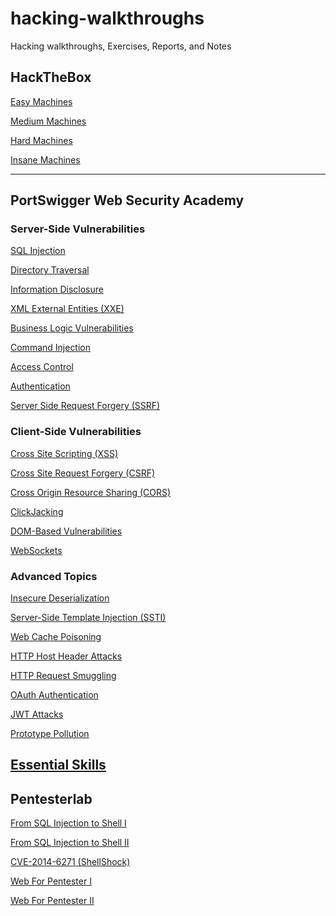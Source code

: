 # hacking-walkthroughs
Hacking walkthroughs, Exercises, Reports, and Notes

## HackTheBox

[Easy Machines](htb_walkthroughs/easy/README.md)

[Medium Machines](htb_walkthroughs/)

[Hard Machines](htb_walkthroughs/)

[Insane Machines](htb_walkthroughs/)

---
## PortSwigger Web Security Academy

### Server-Side Vulnerabilities

[SQL Injection](PortSwigger_Web_Security_Academy/SQL_Injection/README.md)

[Directory Traversal](PortSwigger_Web_Security_Academy/Directory_Traversal/README.md)

[Information Disclosure](PortSwigger_Web_Security_Academy/Information_Disclosure/README.md)

[XML External Entities (XXE)](PortSwigger_Web_Security_Academy/XXE/README.md)

[Business Logic Vulnerabilities](PortSwigger_Web_Security_Academy/Business_Logic/README.md)

[Command Injection](PortSwigger_Web_Security_Academy/Command_Injection/README.md)

[Access Control](PortSwigger_Web_Security_Academy/Access_Control/README.md)

[Authentication](PortSwigger_Web_Security_Academy/Authentication/README.md)

[Server Side Request Forgery (SSRF)](PortSwigger_Web_Security_Academy/SSRF/README.md)


### Client-Side Vulnerabilities

[Cross Site Scripting (XSS)](PortSwigger_Web_Security_Academy/XSS/README.md)

[Cross Site Request Forgery (CSRF)]()

[Cross Origin Resource Sharing (CORS)]()

[ClickJacking]()

[DOM-Based Vulnerabilities]()

[WebSockets]()


### Advanced Topics

[Insecure Deserialization]()

[Server-Side Template Injection (SSTI)]()

[Web Cache Poisoning]()

[HTTP Host Header Attacks]()

[HTTP Request Smuggling]()

[OAuth Authentication]()

[JWT Attacks]()

[Prototype Pollution]()

[Essential Skills]()
---
## Pentesterlab

[From SQL Injection to Shell I](/Pentester%20Lab/From%20SQL%20Injection%20to%20Shell/sql_2_shell.md)

[From SQL Injection to Shell II](/Pentester%20Lab/)

[CVE-2014-6271 (ShellShock)](/Pentester%20Lab/)

[Web For Pentester I](/Pentester%20Lab/)

[Web For Pentester II](/Pentester%20Lab/)
